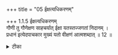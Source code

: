 +++
title = "05 ईक्षत्यधिकरणम्"

+++
1.1.5 ईक्षत्यधिकरणम्  
गौणी तु गौणेक्षण साहचर्यात् ईक्षा यतस्तज्जगतां निदानम् ।  
प्रधानं इत्येदपाचकार मुख्यं यतो वीक्षणं आत्मशब्दात् ॥ 12 ॥

<details><summary>टीका</summary>

1.1.5 ईक्षत्यधिकरणम् It is said: thinking on the part of sat is only figurative as it is conveyed in the sentence that occurs in the context1 - where thinking is used in a figurative sense. Since it is so, प्रधान is the cause of the world. The author of the सूत्र-s rejects this view on the ground that the word 'thinking' is used in the primary sense, as sat with reference to which thinking is attributed is referred to as the self (of श्वेतकेतु)2. Notes : 1. The छान्दोग्य text 'That fire thought' तत्तेज ऐक्षत (VI.ii.3) is referred to here. 2. The prima facie view that the cause of the world that is referred to in the तैत्तिरीय text (III.1) is not Brahman, but is only प्रकृति which is inert is rejected here. The cause of the world is referred to by the term sat in the छान्दोग्य text 'Sat alone was there at the beginning' सदेव सोम्येदमग्र आसीत् (VI.ii.1). The same text then states later 'It (sat) contemplated' तदैक्षत । And the activity of contemplation is not possible in the case of an inert entity like प्रधान It might be thought that "thinking" is used in a secondary sense with regard to sat and so sat may be viewed as प्रकृति - the inert principle. It can not be so because sat is referred to later in the छान्दोग्य text (VI.viii.7) ऐतदात्म्यमिदं सर्वम् । तत् सत्यम् । स आत्मा । तत्त्वमसि श्वेतकेतो । as the self of श्वेतकेतु and an inert principle can not be the self of श्वेतकेतु - an intelligent being.
</details>

